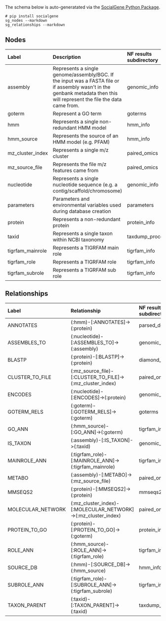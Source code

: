 The schema below is auto-generatated via the [SocialGene Python Package](https://github.com/socialgene/sgpy).

```shell
# pip install socialgene
sg_nodes --markdown
sg_relationships --markdown
```

## Nodes

|      Label       |                                                                                Description                                                                                 | NF results subdirectory |       Neo4j header file       |
|:---------------- |:-------------------------------------------------------------------------------------------------------------------------------------------------------------------------- |:----------------------- |:----------------------------- |
|     assembly     | Represents a single genome/assembly/BGC. If the input was a FASTA file or if assembly wasn't in the genbank metadata then this will represent the file the data came from. |       genomic_info      |        assembly.header        |
|      goterm      |                                                                            Represent a GO term                                                                             |         goterms         |         goterms.header        |
|       hmm        |                                                                Represents a single non-redundant HMM model                                                                 |         hmm_info        |      sg_hmm_nodes.header      |
|    hmm_source    |                                                             Represents the source of an HMM model (e.g. PFAM)                                                              |         hmm_info        |       hmm_source.header       |
| mz_cluster_index |                                                                      Represents a single m/z cluster                                                                       |       paired_omics      | mz_cluster_index_nodes.header |
|  mz_source_file  |                                                                 Represents the file m/z features came from                                                                 |       paired_omics      |     mz_source_file.header     |
|    nucleotide    |                                                Represents a single nucleotide sequence (e.g. a contig/scaffold/chromosome)                                                 |       genomic_info      |          locus.header         |
|    parameters    |                                                    Parameters and environmental variables used during database creation                                                    |        parameters       |       parameters.header       |
|     protein      |                                                                     Represents a non-redundant protein                                                                     |       protein_info      |       protein_ids.header      |
|      taxid       |                                                               Represents a single taxon within NCBI taxonomy                                                               |     taxdump_process     |          taxid.header         |
| tigrfam_mainrole |                                                                       Represents a TIGRFAM main role                                                                       |       tigrfam_info      |    tigrfam_mainrole.header    |
|   tigrfam_role   |                                                                         Represents a TIGRFAM role                                                                          |       tigrfam_info      |      tigrfam_role.header      |
| tigrfam_subrole  |                                                                       Represents a TIGRFAM sub role                                                                        |       tigrfam_info      |     tigrfam_subrole.header    |

## Relationships

|       Label       |                          Relationship                         | NF results subdirectory |        Neo4j header file        |
|:----------------- |:------------------------------------------------------------- |:----------------------- |:------------------------------- |
|     ANNOTATES     |                (:hmm)-[:ANNOTATES]->(:protein)                |     parsed_domtblout    |   protein_to_hmm_header.header  |
|    ASSEMBLES_TO   |           (:nucleotide)-[:ASSEMBLES_TO]->(:assembly)          |       genomic_info      |     assembly_to_locus.header    |
|       BLASTP      |                (:protein)-[:BLASTP]->(:protein)               |      diamond_blastp     |          blastp.header          |
|  CLUSTER_TO_FILE  |   (:mz_source_file)-[:CLUSTER_TO_FILE]->(:mz_cluster_index)   |       paired_omics      |  cluster_to_source_file.header  |
|      ENCODES      |              (:nucleotide)-[:ENCODES]->(:protein)             |       genomic_info      |     locus_to_protein.header     |
|    GOTERM_RELS    |              (:goterm)-[:GOTERM_RELS]->(:goterm)              |         goterms         |         go_to_go.header         |
|       GO_ANN      |               (:hmm_source)-[:GO_ANN]->(:goterm)              |       tigrfam_info      |       tigrfam_to_go.header      |
|      IS_TAXON     |               (:assembly)-[:IS_TAXON]->(:taxid)               |       genomic_info      |     assembly_to_taxid.header    |
|    MAINROLE_ANN   |      (:tigrfam_role)-[:MAINROLE_ANN]->(:tigrfam_mainrole)     |       tigrfam_info      |  tigrfamrole_to_mainrole.header |
|       METABO      |            (:assembly)-[:METABO]->(:mz_source_file)           |       paired_omics      |    assembly_to_mz_file.header   |
|      MMSEQS2      |               (:protein)-[:MMSEQS2]->(:protein)               |     mmseqs2_cluster     |          mmseqs2.header         |
| MOLECULAR_NETWORK | (:mz_cluster_index)-[:MOLECULAR_NETWORK]->(:mz_cluster_index) |       paired_omics      |     molecular_network.header    |
|   PROTEIN_TO_GO   |             (:protein)-[:PROTEIN_TO_GO]->(:goterm)            |       protein_info      |       protein_to_go.header      |
|      ROLE_ANN     |           (:hmm_source)-[:ROLE_ANN]->(:tigrfam_role)          |       tigrfam_info      |      tigrfam_to_role.header     |
|     SOURCE_DB     |               (:hmm)-[:SOURCE_DB]->(:hmm_source)              |         hmm_info        | hmm_source_relationships.header |
|    SUBROLE_ANN    |       (:tigrfam_role)-[:SUBROLE_ANN]->(:tigrfam_subrole)      |       tigrfam_info      |  tigrfamrole_to_subrole.header  |
|    TAXON_PARENT   |               (:taxid)-[:TAXON_PARENT]->(:taxid)              |     taxdump_process     |      taxid_to_taxid.header      |


